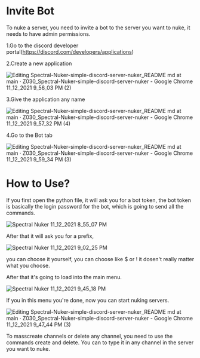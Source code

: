 # Invite Bot
To nuke a server, you need to invite a bot to the server you want to nuke, it needs to have admin permissions.

1.Go to the discord developer portal(https://discord.com/developers/applications)

2.Create a new application

![Editing Spectral-Nuker-simple-discord-server-nuker_README md at main · Z030_Spectral-Nuker-simple-discord-server-nuker - Google Chrome 11_12_2021 9_56_03 PM (2)](https://user-images.githubusercontent.com/93740943/141533470-b1124926-4bf6-4a9f-ab1d-f68015daaf9f.png)

3.Give the application any name

![Editing Spectral-Nuker-simple-discord-server-nuker_README md at main · Z030_Spectral-Nuker-simple-discord-server-nuker - Google Chrome 11_12_2021 9_57_32 PM (4)](https://user-images.githubusercontent.com/93740943/141533646-66af3423-73b7-49e6-b233-6fd39f922ce4.png)

4.Go to the Bot tab

![Editing Spectral-Nuker-simple-discord-server-nuker_README md at main · Z030_Spectral-Nuker-simple-discord-server-nuker - Google Chrome 11_12_2021 9_59_34 PM (3)](https://user-images.githubusercontent.com/93740943/141533848-b5c755a9-1476-4f0f-8022-b89070b7bdb9.png)

# How to Use?
If you first open the python file, it will ask you for a bot token, the bot token is basically the login password for the bot, which is going to send all the commands.


![Spectral Nuker  11_12_2021 8_55_07 PM](https://user-images.githubusercontent.com/93740943/141527015-06db76b3-f603-430c-b481-35a89329308c.png)

After that it will ask you for a prefix, 


![Spectral Nuker  11_12_2021 9_02_25 PM](https://user-images.githubusercontent.com/93740943/141527789-3f249726-c2db-4e53-8686-0960f1e4addc.png)


you can choose it yourself, you can choose like $ or ! it dosen't really matter what you choose.

After that it's going to load into the main menu.

![Spectral Nuker  11_12_2021 9_45_18 PM](https://user-images.githubusercontent.com/93740943/141532252-f16ca017-c406-4e6f-9734-966130adf6b5.png)


If you in this menu you're done, now you can start nuking servers.

![Editing Spectral-Nuker-simple-discord-server-nuker_README md at main · Z030_Spectral-Nuker-simple-discord-server-nuker - Google Chrome 11_12_2021 9_47_44 PM (3)](https://user-images.githubusercontent.com/93740943/141532604-10e341fc-43d7-4a93-8cbb-a83889949137.png)

To masscreate channels or delete any channel, you need to use the commands create and delete.
You can to type it in any channel in the server you want to nuke.
